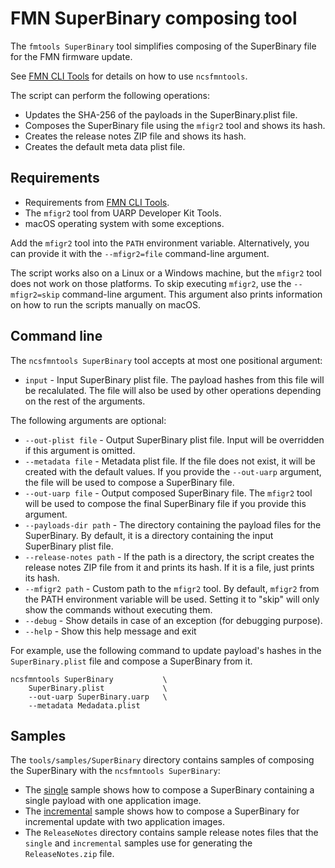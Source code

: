 # FMN SuperBinary composing tool

The `fmtools SuperBinary` tool simplifies composing of the SuperBinary file for the
FMN firmware update.

See [FMN CLI Tools](README.md) for details on how to use `ncsfmntools`.

The script can perform the following operations:

 * Updates the SHA-256 of the payloads in the SuperBinary.plist file.
 * Composes the SuperBinary file using the `mfigr2` tool and shows its hash.
 * Creates the release notes ZIP file and shows its hash.
 * Creates the default meta data plist file.

## Requirements

 * Requirements from [FMN CLI Tools](README.md#requirements).
 * The `mfigr2` tool from UARP Developer Kit Tools.
 * macOS operating system with some exceptions.

Add the `mfigr2` tool into the `PATH` environment variable.
Alternatively, you can provide it with the `--mfigr2=file` command-line
argument.

The script works also on a Linux or a Windows machine, but the `mfigr2` tool does
not work on those platforms. To skip executing `mfigr2`, use the `--mfigr2=skip`
command-line argument. This argument also prints information on how to run the
scripts manually on macOS.

## Command line

The `ncsfmntools SuperBinary` tool accepts at most one positional argument:

 * `input`              - Input SuperBinary plist file. The payload hashes from this
                        file will be recalulated. The file will also be used by
			other operations depending on the rest of the arguments.

The following arguments are optional:

 * `--out-plist file`   - Output SuperBinary plist file. Input will be
                        overridden if this argument is omitted.
 * `--metadata file`    - Metadata plist file. If the file does not exist, it
                        will be created with the default values. If you provide the
                        `--out-uarp` argument, the file will be used to compose
                        a SuperBinary file.
 * `--out-uarp file`    - Output composed SuperBinary file. The `mfigr2` tool will
                        be used to compose the final SuperBinary file if you provide
                        this argument.
 * `--payloads-dir path` - The directory containing the payload files for the
                        SuperBinary. By default, it is a directory containing
                        the input SuperBinary plist file.
 * `--release-notes path` - If the path is a directory, the script creates the release notes ZIP
                        file from it and prints its hash. If it is a file,
                        just prints its hash.
 * `--mfigr2 path`      - Custom path to the `mfigr2` tool. By default, `mfigr2`
                        from the PATH environment variable will be used. Setting
                        it to "skip" will only show the commands without
                        executing them.
 * `--debug`            - Show details in case of an exception (for debugging
                        purpose).
 * `--help`             - Show this help message and exit

For example, use the following command to update payload's hashes in the
`SuperBinary.plist` file and compose a SuperBinary from it.

```
ncsfmntools SuperBinary           \
    SuperBinary.plist             \
    --out-uarp SuperBinary.uarp   \
    --metadata Medadata.plist
```

## Samples

The `tools/samples/SuperBinary` directory contains samples of composing
the SuperBinary with the `ncsfmntools SuperBinary`:

 *  The [single](../samples/SuperBinary/single/README.md) sample shows
    how to compose a SuperBinary containing a single payload with one
    application image.
 *  The [incremental](../samples/SuperBinary/incremental/README.md) sample shows
    how to compose a SuperBinary for incremental update with two application images.
 *  The `ReleaseNotes` directory contains sample release notes files that
    the `single` and `incremental` samples use for generating the `ReleaseNotes.zip` file.
